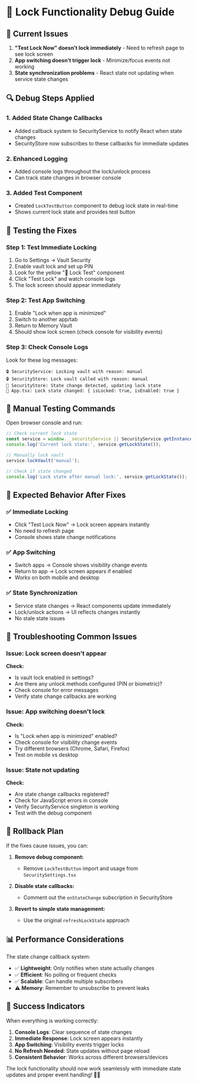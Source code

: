 # 🔧 Lock Functionality Debug Guide

## 🚨 **Current Issues**

1. **"Test Lock Now" doesn't lock immediately** - Need to refresh page to see lock screen
2. **App switching doesn't trigger lock** - Minimize/focus events not working
3. **State synchronization problems** - React state not updating when service state changes

## 🔍 **Debug Steps Applied**

### **1. Added State Change Callbacks**
- Added callback system to SecurityService to notify React when state changes
- SecurityStore now subscribes to these callbacks for immediate updates

### **2. Enhanced Logging**
- Added console logs throughout the lock/unlock process
- Can track state changes in browser console

### **3. Added Test Component**
- Created `LockTestButton` component to debug lock state in real-time
- Shows current lock state and provides test button

## 🧪 **Testing the Fixes**

### **Step 1: Test Immediate Locking**
1. Go to Settings → Vault Security
2. Enable vault lock and set up PIN
3. Look for the yellow "🧪 Lock Test" component
4. Click "Test Lock" and watch console logs
5. The lock screen should appear immediately

### **Step 2: Test App Switching**
1. Enable "Lock when app is minimized"
2. Switch to another app/tab
3. Return to Memory Vault
4. Should show lock screen (check console for visibility events)

### **Step 3: Check Console Logs**
Look for these log messages:
```
🔒 SecurityService: Locking vault with reason: manual
🔒 SecurityStore: Lock vault called with reason: manual
🔄 SecurityStore: State change detected, updating lock state
🔄 App.tsx: Lock state changed: { isLocked: true, isEnabled: true }
```

## 🔧 **Manual Testing Commands**

Open browser console and run:

```javascript
// Check current lock state
const service = window.__securityService || SecurityService.getInstance();
console.log('Current lock state:', service.getLockState());

// Manually lock vault
service.lockVault('manual');

// Check if state changed
console.log('Lock state after manual lock:', service.getLockState());
```

## 🎯 **Expected Behavior After Fixes**

### **✅ Immediate Locking**
- Click "Test Lock Now" → Lock screen appears instantly
- No need to refresh page
- Console shows state change notifications

### **✅ App Switching**
- Switch apps → Console shows visibility change events
- Return to app → Lock screen appears if enabled
- Works on both mobile and desktop

### **✅ State Synchronization**
- Service state changes → React components update immediately
- Lock/unlock actions → UI reflects changes instantly
- No stale state issues

## 🐛 **Troubleshooting Common Issues**

### **Issue: Lock screen doesn't appear**
**Check:**
- Is vault lock enabled in settings?
- Are there any unlock methods configured (PIN or biometric)?
- Check console for error messages
- Verify state change callbacks are working

### **Issue: App switching doesn't lock**
**Check:**
- Is "Lock when app is minimized" enabled?
- Check console for visibility change events
- Try different browsers (Chrome, Safari, Firefox)
- Test on mobile vs desktop

### **Issue: State not updating**
**Check:**
- Are state change callbacks registered?
- Check for JavaScript errors in console
- Verify SecurityService singleton is working
- Test with the debug component

## 🔄 **Rollback Plan**

If the fixes cause issues, you can:

1. **Remove debug component:**
   - Remove `LockTestButton` import and usage from `SecuritySettings.tsx`

2. **Disable state callbacks:**
   - Comment out the `onStateChange` subscription in SecurityStore

3. **Revert to simple state management:**
   - Use the original `refreshLockState` approach

## 📊 **Performance Considerations**

The state change callback system:
- ✅ **Lightweight**: Only notifies when state actually changes
- ✅ **Efficient**: No polling or frequent checks
- ✅ **Scalable**: Can handle multiple subscribers
- ⚠️ **Memory**: Remember to unsubscribe to prevent leaks

## 🎉 **Success Indicators**

When everything is working correctly:

1. **Console Logs**: Clear sequence of state changes
2. **Immediate Response**: Lock screen appears instantly
3. **App Switching**: Visibility events trigger locks
4. **No Refresh Needed**: State updates without page reload
5. **Consistent Behavior**: Works across different browsers/devices

The lock functionality should now work seamlessly with immediate state updates and proper event handling! 🔐✨